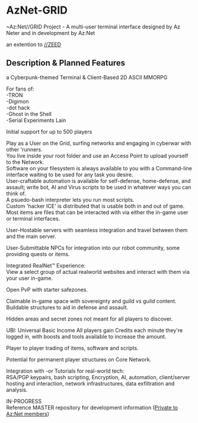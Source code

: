 # AzNet-GRID
~Az:Net//GRID Project - A multi-user terminal interface designed by Az Neter and in development by Az:Net  

an extention to [//ZEED](https://github.com/Az-Neter/AzNet-ZEED) 

## Description & Planned Features

a Cyberpunk-themed Terminal & Client-Based 2D ASCII MMORPG

For fans of:  
-TRON  
-Digimon  
-dot hack  
-Ghost in the Shell  
-Serial Experiments Lain

Initial support for up to 500 players  

Play as a User on the Grid, surfing networks and engaging in cyberwar with other 'runners.  
You live inside your root folder and use an Access Point to upload yourself to the Network.  
Software on your filesystem is always available to you with a Command-line interface waiting to be used for any task you desire.  
User-craftable automation is available for self-defense, home-defense, and assault; write bot, AI and Virus scripts to be used in whatever ways you can think of.  
A psuedo-bash interpreter lets you run most scripts.  
Custom 'hacker ICE' is distributed that is usable both in and out of game.  
Most items are files that can be interacted with via either the in-game user or terminal interfaces.  

User-Hostable servers with seamless integration and travel between them and the main server.  

User-Submittable NPCs for integration into our robot community, some providing quests or items.  

Integrated RealNet™️ Experience:  
View a select group of actual realworld websites and interact with them via your user in-game.  

Open PvP with starter safezones.  

Claimable in-game space with sovereignty and guild vs guild content.  
Buildable structures to aid in defense and assault.  

Hidden areas and secret zones not meant for all players to discover.  

UBI: Universal Basic Income
All players gain Credits each minute they're logged in, with boosts and tools available to increase the amount.  

Player to player trading of items, software and scripts.  

Potential for permanent player structures on Core Network.  

Integration with -or Tutorials for real-world tech:  
RSA/PGP keypairs, bash scripting, Encryption, AI, automation, client/server hosting and interaction, network infrastructures, data exfiltration and analysis.  

 

IN-PROGRESS  
Reference MASTER repository for development information ([Private to Az:Net members](https://github.com/Az-Net/Az-Net))
